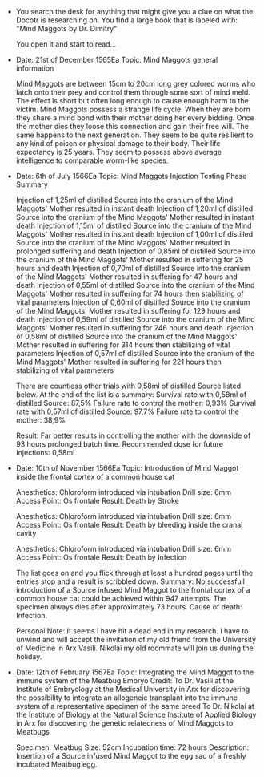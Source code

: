 - You search the desk for anything that might give you a clue on what the Docotr is researching on. You find a large book that is labeled with: "Mind Maggots by Dr. Dimitry"
  
  You open it and start to read...
- Date: 21st of December 1565Ea
  Topic: Mind Maggots general information
  
  Mind Maggots are between 15cm to 20cm long grey colored worms who latch onto their prey and control them through some sort of mind meld. The effect is short but often long enough to cause enough harm to the victim. Mind Maggots possess a strange life cycle. When they are born they share a mind bond with their mother doing her every bidding. Once the mother dies they loose this connection and gain their free will. The same happens to the next generation. They seem to be quite resilient to any kind of poison or physical damage to their body. Their life expectancy is 25 years. They seem to possess above average intelligence to comparable worm-like species.
- Date: 6th of July 1566Ea
  Topic: Mind Maggots Injection Testing Phase Summary
  
  Injection of 1,25ml of distilled Source into the cranium of the Mind Maggots' Mother resulted in instant death
  Injection of 1,20ml of distilled Source into the cranium of the Mind Maggots' Mother resulted in instant death
  Injection of 1,15ml of distilled Source into the cranium of the Mind Maggots' Mother resulted in instant death
  Injection of 1,00ml of distilled Source into the cranium of the Mind Maggots' Mother resulted in prolonged suffering and death
  Injection of 0,85ml of distilled Source into the cranium of the Mind Maggots' Mother resulted in suffering for 25 hours and death
  Injection of 0,70ml of distilled Source into the cranium of the Mind Maggots' Mother resulted in suffering for 47 hours and death
  Injection of 0,55ml of distilled Source into the cranium of the Mind Maggots' Mother resulted in suffering for 74 hours then stabilizing of vital parameters
  Injection of 0,60ml of distilled Source into the cranium of the Mind Maggots' Mother resulted in suffering for 129 hours and death
  Injection of 0,59ml of distilled Source into the cranium of the Mind Maggots' Mother resulted in suffering for 246 hours and death
  Injection of 0,58ml of distilled Source into the cranium of the Mind Maggots' Mother resulted in suffering for 314 hours then stabilizing of vital parameters
  Injection of 0,57ml of distilled Source into the cranium of the Mind Maggots' Mother resulted in suffering for 221 hours then stabilizing of vital parameters
  
  There are countless other trials with 0,58ml of distilled Source listed below. At the end of the list is a summary: 
  Survival rate with 0,58ml of distilled Source: 87,5% Failure rate to control the mother: 0,93%
  Survival rate with 0,57ml of distilled Source: 97,7% Failure rate to control the mother: 38,9%
  
  Result: Far better results in controlling the mother with the downside of 93 hours prolonged batch time. Recommended dose for future Injections: 0,58ml
- Date: 10th of November 1566Ea
  Topic: Introduction of Mind Maggot inside the frontal cortex of a common house cat
  
  Anesthetics: Chloroform introduced via intubation
  Drill size: 6mm
  Access Point: Os frontale
  Result: Death by Stroke
  
  Anesthetics: Chloroform introduced via intubation
  Drill size: 6mm
  Access Point: Os frontale
  Result: Death by bleeding inside the cranal cavity
  
  Anesthetics: Chloroform introduced via intubation
  Drill size: 6mm
  Access Point: Os frontale
  Result: Death by Infection
  
  The list goes on and you flick through at least a hundred pages until the entries stop and a result is scribbled down.
  Summary: No successfull introduction of a Source infused Mind Maggot to the frontal cortex of a common house cat could be achieved within 947 attempts. The specimen always dies after approximately 73 hours. Cause of death: Infection.
  
  Personal Note: It seems I have hit a dead end in my research. I have to unwind and will accept the invitation of my old friend from the University of Medicine in Arx Vasili. Nikolai my old roommate will join us during the holiday.
- Date: 12th of February 1567Ea
  Topic: Integrating the Mind Maggot to the immune system of the Meatbug Embryo
  Credit: To Dr. Vasili at the Institute of Embryology at the Medical University in Arx for discovering the possibility to integrate an allogeneic transplant into the immune system of a representative specimen of the same breed
  To Dr. Nikolai at the Institute of Biology at the Natural Science Institute of Applied Biology in Arx for discovering the genetic relatedness of Mind Maggots to Meatbugs
  
  Specimen: Meatbug
  Size: 52cm
  Incubation time: 72 hours
  Description: Insertion of a Source infused Mind Maggot to the egg sac of a freshly incubated Meatbug egg.